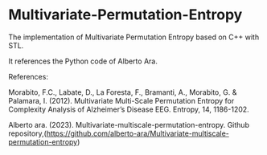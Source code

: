 # Multivariate-Permutation-Entropy
The implementation of Multivariate Permutation Entropy based on C++ with STL.

It references the Python code of Alberto Ara.

References:

Morabito, F.C., Labate, D., La Foresta, F., Bramanti, A., Morabito, G. & Palamara, I. (2012). Multivariate Multi-Scale Permutation Entropy for Complexity Analysis of Alzheimer’s Disease EEG. Entropy, 14, 1186-1202.

Alberto ara. (2023). Multivariate-multiscale-permutation-entropy. Github repository,(https://github.com/alberto-ara/Multivariate-multiscale-permutation-entropy)
